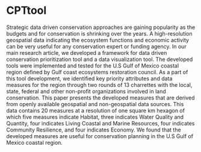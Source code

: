 # CPTtool
Strategic data driven conservation approaches are gaining popularity as the budgets and for conservation is shrinking over the years. A high-resolution geospatial data indicating the ecosystem functions and economic activity can be very useful for any conservation expert or funding agency. In our main research article, we developed a framework for data driven conservation prioritization tool and a data visualization tool. The developed tools were implemented and tested for the U.S Gulf of Mexico coastal region defined by Gulf coast ecosystems restoration council. As a part of this tool development, we identified key priority attributes and data measures for the region through two rounds of 13 charrettes with the local, state, federal and other non-profit organizations involved in land conservation. This paper presents the developed measures that are derived from openly available geospatial and non-geospatial data sources. This data contains 20 measures at a resolution of one square km hexagon of which five measures indicate Habitat, three indicates Water Quality and Quantity, four indicates Living Coastal and Marine Resources, four indicates Community Resilience, and four indicates Economy. We found that the developed measures are useful for conservation planning in the U.S Gulf of Mexico coastal region.
